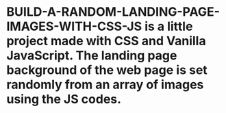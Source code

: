 # BUILD-A-RANDOM-LANDING-PAGE-IMAGES-WITH-CSS-JS is a little project made with CSS and Vanilla JavaScript. The landing page background of the web page is set randomly from an array of images using the JS codes.
